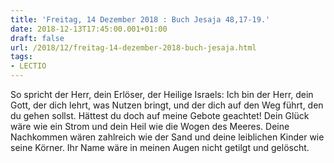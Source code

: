 ```yaml
---
title: 'Freitag, 14 Dezember 2018 : Buch Jesaja 48,17-19.'
date: 2018-12-13T17:45:00.001+01:00
draft: false
url: /2018/12/freitag-14-dezember-2018-buch-jesaja.html
tags: 
- LECTIO
---
```


So spricht der Herr, dein Erlöser, der Heilige Israels: Ich bin der Herr, dein Gott, der dich lehrt, was Nutzen bringt, und der dich auf den Weg führt, den du gehen sollst. Hättest du doch auf meine Gebote geachtet! Dein Glück wäre wie ein Strom und dein Heil wie die Wogen des Meeres. Deine Nachkommen wären zahlreich wie der Sand und deine leiblichen Kinder wie seine Körner. Ihr Name wäre in meinen Augen nicht getilgt und gelöscht.